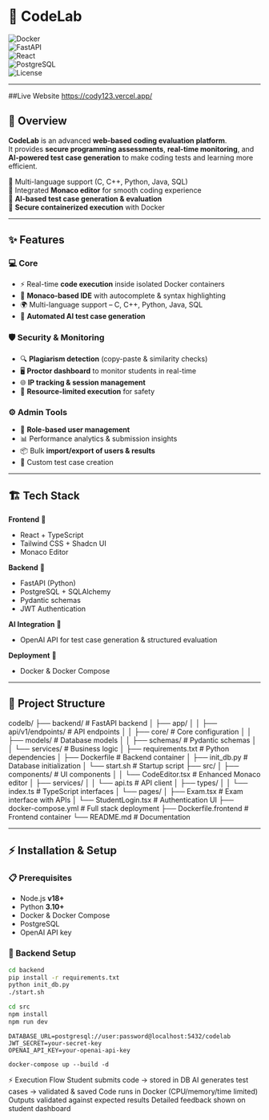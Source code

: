 # 🚀 CodeLab  

![Docker](https://img.shields.io/badge/Docker-Ready-blue?logo=docker)  
![FastAPI](https://img.shields.io/badge/FastAPI-Backend-success?logo=fastapi)  
![React](https://img.shields.io/badge/Frontend-React%20%2B%20TS-61DBFB?logo=react)  
![PostgreSQL](https://img.shields.io/badge/Database-PostgreSQL-336791?logo=postgresql)  
![License](https://img.shields.io/badge/License-MIT-yellow.svg)  

---

##Live Website
https://cody123.vercel.app/

## 🌟 Overview  

**CodeLab** is an advanced **web-based coding evaluation platform**.  
It provides **secure programming assessments**, **real-time monitoring**, and **AI-powered test case generation** to make coding tests and learning more efficient.  

🔹 Multi-language support (C, C++, Python, Java, SQL)  
🔹 Integrated **Monaco editor** for smooth coding experience  
🔹 **AI-based test case generation & evaluation**  
🔹 **Secure containerized execution** with Docker  

---

## ✨ Features  

### 💻 Core  
- ⚡ Real-time **code execution** inside isolated Docker containers  
- 📝 **Monaco-based IDE** with autocomplete & syntax highlighting  
- 🌍 Multi-language support – C, C++, Python, Java, SQL  
- 🤖 **Automated AI test case generation**  

### 🛡️ Security & Monitoring  
- 🔍 **Plagiarism detection** (copy-paste & similarity checks)  
- 🖥️ **Proctor dashboard** to monitor students in real-time  
- 🌐 **IP tracking & session management**  
- 🛑 **Resource-limited execution** for safety  

### ⚙️ Admin Tools  
- 👥 **Role-based user management**  
- 📊 Performance analytics & submission insights  
- 📦 Bulk **import/export of users & results**  
- 🎯 Custom test case creation  

---

## 🏗️ Tech Stack  

**Frontend** 🎨  
- React + TypeScript  
- Tailwind CSS + Shadcn UI  
- Monaco Editor  

**Backend** 🔧  
- FastAPI (Python)  
- PostgreSQL + SQLAlchemy  
- Pydantic schemas  
- JWT Authentication  

**AI Integration** 🤖  
- OpenAI API for test case generation & structured evaluation  

**Deployment** 🐳  
- Docker & Docker Compose  

---

## 📂 Project Structure  

codelb/
├── backend/ # FastAPI backend
│ ├── app/
│ │ ├── api/v1/endpoints/ # API endpoints
│ │ ├── core/ # Core configuration
│ │ ├── models/ # Database models
│ │ ├── schemas/ # Pydantic schemas
│ │ └── services/ # Business logic
│ ├── requirements.txt # Python dependencies
│ ├── Dockerfile # Backend container
│ ├── init_db.py # Database initialization
│ └── start.sh # Startup script
├── src/
│ ├── components/ # UI components
│ │ └── CodeEditor.tsx # Enhanced Monaco editor
│ ├── services/
│ │ └── api.ts # API client
│ ├── types/
│ │ └── index.ts # TypeScript interfaces
│ └── pages/
│ ├── Exam.tsx # Exam interface with APIs
│ └── StudentLogin.tsx # Authentication UI
├── docker-compose.yml # Full stack deployment
├── Dockerfile.frontend # Frontend container
└── README.md # Documentation


---

## ⚡ Installation & Setup  

### 📋 Prerequisites  
- Node.js **v18+**  
- Python **3.10+**  
- Docker & Docker Compose  
- PostgreSQL  
- OpenAI API key  

### 🔧 Backend Setup  
```bash
cd backend
pip install -r requirements.txt
python init_db.py
./start.sh

cd src
npm install
npm run dev
```
```
DATABASE_URL=postgresql://user:password@localhost:5432/codelab
JWT_SECRET=your-secret-key
OPENAI_API_KEY=your-openai-api-key
```
```
docker-compose up --build -d
```

⚡ Execution Flow
  Student submits code → stored in DB
  AI generates test cases → validated & saved
  Code runs in Docker (CPU/memory/time limited)
  Outputs validated against expected results
  Detailed feedback shown on student dashboard

